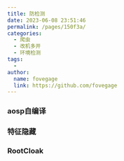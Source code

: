 ```yaml
---
title: 防检测
date: 2023-06-08 23:51:46
permalink: /pages/150f3a/
categories:
  - 爬虫
  - 改机多开
  - 环境检测
tags:
  -
author:
  name: fovegage
  link: https://github.com/fovegage
---
```


### aosp自编译

### 特征隐藏

### RootCloak